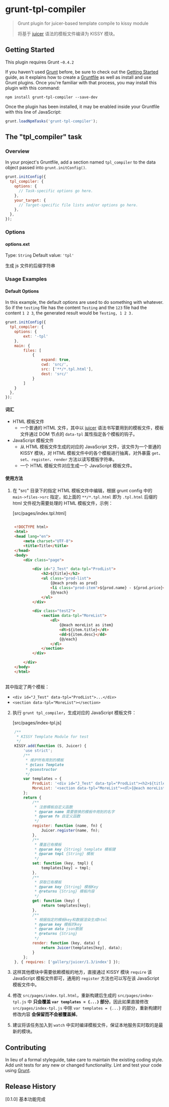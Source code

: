 # grunt-tpl-compiler

> Grunt plugin for juicer-based template compile to kissy module
> 
> 将基于 [juicer](http://juicer.name) 语法的模板文件编译为 KISSY 模块。

## Getting Started
This plugin requires Grunt `~0.4.2`

If you haven't used [Grunt](http://gruntjs.com/) before, be sure to check out the [Getting Started](http://gruntjs.com/getting-started) guide, as it explains how to create a [Gruntfile](http://gruntjs.com/sample-gruntfile) as well as install and use Grunt plugins. Once you're familiar with that process, you may install this plugin with this command:

```shell
npm install grunt-tpl-compiler --save-dev
```

Once the plugin has been installed, it may be enabled inside your Gruntfile with this line of JavaScript:

```js
grunt.loadNpmTasks('grunt-tpl-compiler');
```

## The "tpl_compiler" task

### Overview
In your project's Gruntfile, add a section named `tpl_compiler` to the data object passed into `grunt.initConfig()`.

```js
grunt.initConfig({
  tpl_compiler: {
    options: {
      // Task-specific options go here.
    },
    your_target: {
      // Target-specific file lists and/or options go here.
    },
  },
});
```

### Options

#### options.ext
Type: `String`
Default value: `'tpl'`

生成 js 文件的后缀字符串

### Usage Examples

#### Default Options
In this example, the default options are used to do something with whatever. So if the `testing` file has the content `Testing` and the `123` file had the content `1 2 3`, the generated result would be `Testing, 1 2 3.`

```js
grunt.initConfig({
  tpl_compiler: {
	options: {
		ext: '-tpl'
	},
	main: {
		files: [
			{
				expand: true,
				cwd: 'src/',
				src: ['**/*.tpl.html'],
				dest: 'src/'
			}
		]
	}
  },
});
```

#### 词汇

- HTML 模板文件
	- 一个普通的 HTML 文件，其中以 [juicer](http://juicer.name) 语法书写要用到的模板文件，模板文件通过 DOM 节点的 `data-tpl` 属性指定各个模板的钩子。
- JavaScript 模板文件
	- 从 HTML 模板文件生成的对应的 JavaScript 文件，该文件为一个普通的 KISSY 模块，对 HTML 模板文件中的各个模板进行抽离，对外暴露 `get`、`set`、`register`、`render` 方法以读写模板字符串。
	- 一个 HTML 模板文件对应生成一个 JavaScript 模板文件。

#### 使用方法

1. 在 "src" 目录下的指定 HTML 模板文件中编辑，根据 grunt config 中的 `main->files->src` 指定，如上面的 `**/*.tpl.html` 即为 `.tpl.html` 后缀的 html 文件视为需要处理的 HTML 模板文件，示例：

	[src/pages/index.tpl.html]

``` html
	
	<!DOCTYPE html>
	<html>
	<head lang="en">
    	<meta charset="UTF-8">
    	<title>Title</title>
	</head>
	<body>
    	<div class="page">

        	<div id="J_Test" data-tpl="ProdList">
            	<h2>${title}</h2>
            	<ul class="prod-list">
                	{@each prods as prod}
                	<li class="prod-item">${prod.name} - ${prod.price}</li>
                	{@/each}
            	</ul>
        	</div>

        	<div class="test2">
            	<section data-tpl="MoreList">
                	<dl>
                    	{@each moreList as item}
                    	<dt>${item.title}</dt>
                    	<dd>${item.desc}</dd>
                    	{@/each}
                	</dl>
            	</section>
        	</div>

    	</div>
	</body>
	</html>
	
```

其中指定了两个模板：

- `<div id="J_Test" data-tpl="ProdList">...</div>`
- `<section data-tpl="MoreList"></section>`


2. 执行 `grunt tpl_compiler`，生成对应的 JavaScript 模板文件：

	[src/pages/index-tpl.js]
	
``` javascript
	/**
 	 * KISSY Template Module for test
 	 */
	KISSY.add(function (S, Juicer) {
    	'use strict';
    	/**
    	 * 维护所有用到的模板
    	 * @class Template
    	 * @constructor
    	 */
     	var templates = {
            ProdList: '<div id="J_Test" data-tpl="ProdList"><h2>${title}</h2><ul class="prod-list">{@each prods as prod}<li class="prod-item">${prod.name} - ${prod.price}</li> {@/each} </ul></div>',
            MoreList: '<section data-tpl="MoreList"><dl>{@each moreList as item}<dt>${item.title}</dt><dd>${item.desc}</dd> {@/each} </dl></section>'
        };
    	return {
        	/**
         	 * 注册模板自定义函数
         	 * @param name 需要替换的模板中用到的名字
         	 * @param fn 自定义函数
         	 */
        	register: function (name, fn) {
            	Juicer.register(name, fn);
        	},
        	/**
         	 * 覆盖已有模板
         	 * @param key {String} template 模板键
         	 * @param tmpl {String} 模板
         	 */
        	set: function (key, tmpl) {
            	templates[key] = tmpl;
        	},
        	/**
         	 * 获取已有模板
         	 * @param key {String} 模板Key
         	 * @returns {String} 模板内容
         	 */
        	get: function (key) {
            	return templates[key];
        	},
        	/**
         	 * 根据指定的模板key和数据渲染生成html
         	 * @param key 模板的key
         	 * @param data json数据
         	 * @returns {String}
         	 */
        	render: function (key, data) {
            	return Juicer(templates[key], data);
        	}
    	};
	}, { requires: ['gallery/juicer/1.3/index'] });
```

3. 这样其他模块中需要依赖模板的地方，直接通过 KISSY 模块 `require` 该 JavaScript 模板文件即可，通用的 `register` 方法也可以写在该 JavaScript 模板文件中。 

4. 修改 `src/pages/index.tpl.html`，重新构建后生成的 `src/pages/index-tpl.js` 中 **只会覆盖 `var templates = {...}` 部分**。因此如果直接修改 `src/pages/index-tpl.js` 中除 `var templates = {...}` 的部分，重新构建时修改内容 **会保留而不会被覆盖掉**。

5. 建议将该任务加入到 `watch` 中实时编译模板文件，保证本地服务实时取的是最新的模块。


## Contributing
In lieu of a formal styleguide, take care to maintain the existing coding style. Add unit tests for any new or changed functionality. Lint and test your code using [Grunt](http://gruntjs.com/).

## Release History

[0.1.0] 基本功能完成

